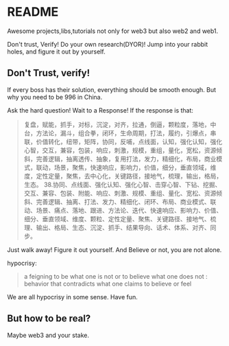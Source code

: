 # README

Awesome projects,libs,tutorials not only for web3 but also web2 and web1.

Don't trust, Verify! Do your own research(DYOR)! Jump into your rabbit holes, and figure it out by yourself.

## Don't Trust, verify!

If every boss has their solution, everything should be smooth enough.
But why you need to be 996 in China. 

Ask the hard question! Wait to a Response! If the response is that:

> 复盘，赋能，抓手，对标，沉淀，对齐，拉通，倒逼，颗粒度，落地，中台，方法论，漏斗，组合拳，闭环，生命周期，打法，履约，引爆点，串联，价值转化，纽带，矩阵，协同，反哺，点线面，认知，强化认知，强化心智，交互，兼容，包装，响应，刺激，规模，重组，量化，宽松，资源倾斜，完善逻辑，抽离透传、抽象，复用打法，发力，精细化，布局，商业模式，联动，场景，聚焦，快速响应，影响力，价值，细分，垂直领域，维度，定性定量，聚焦，去中心化，关键路径，接地气，梳理，输出，格局，生态。
38.协同、点线面、强化认知、强化心智、击穿心智、下钻、挖掘、交互、兼容、包装、附能、响应、刺激、规模、重组、量化、宽松、资源倾斜、完善逻辑、抽离、打法、发力、精细化、闭环、布局、商业模式、联动、场景、痛点、落地、跟进、方法论、迭代、快速响应、影响力、价值、细分、垂直领域、维度、颗粒、定性定量、聚焦、关键路径、接地气、梳理、输出、格局、生态、沉淀、抓手、结果导向、话术、体系、对齐、同步。

Just walk away! Figure it out yourself. And Believe or not, you are not alone. 


hypocrisy: 
> a feigning to be what one is not or to believe what one does not : behavior that contradicts what one claims to believe or feel

We are all hypocrisy in some sense. Have fun.


## But how to be real?

Maybe web3 and your stake.